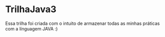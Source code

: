 # TrilhaJava3
Essa trilha foi criada com o intuito de armazenar todas as minhas práticas com a línguagem JAVA :)
